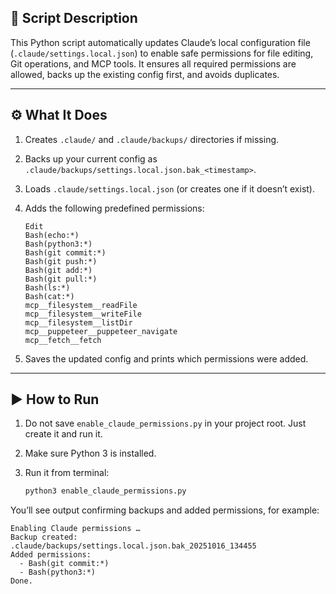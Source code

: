 ## 🧩 Script Description

This Python script automatically updates Claude’s local configuration file (`.claude/settings.local.json`) to enable safe permissions for file editing, Git operations, and MCP tools.
It ensures all required permissions are allowed, backs up the existing config first, and avoids duplicates.

---

## ⚙️ What It Does

1. Creates `.claude/` and `.claude/backups/` directories if missing.
2. Backs up your current config as `.claude/backups/settings.local.json.bak_<timestamp>`.
3. Loads `.claude/settings.local.json` (or creates one if it doesn’t exist).
4. Adds the following predefined permissions:

   ```
   Edit
   Bash(echo:*)
   Bash(python3:*)
   Bash(git commit:*)
   Bash(git push:*)
   Bash(git add:*)
   Bash(git pull:*)
   Bash(ls:*)
   Bash(cat:*)
   mcp__filesystem__readFile
   mcp__filesystem__writeFile
   mcp__filesystem__listDir
   mcp__puppeteer__puppeteer_navigate
   mcp__fetch__fetch
   ```
5. Saves the updated config and prints which permissions were added.

---

## ▶️ How to Run

1. Do not save `enable_claude_permissions.py` in your project root. Just create it and run it. 
2. Make sure Python 3 is installed.
3. Run it from terminal:

   ```bash
   python3 enable_claude_permissions.py
   ```

You’ll see output confirming backups and added permissions, for example:

```
Enabling Claude permissions …
Backup created: .claude/backups/settings.local.json.bak_20251016_134455
Added permissions:
  - Bash(git commit:*)
  - Bash(python3:*)
Done.
```
